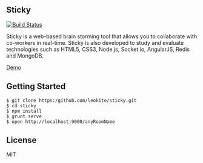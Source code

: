 Sticky
---------------
[![Build Status](https://secure.travis-ci.org/leokite/sticky.png)](https://github.com/leokite/sticky)

Sticky is a web-based brain storming tool that allows you to collaborate with co-workers in real-time.
Sticky is also developed to study and evaluate technologies such as HTML5, CSS3, Node.js, Socket.io, AngularJS, Redis and MongoDB.

[Demo](http://calm-peak-5106.herokuapp.com/demo)

Getting Started
---------------
    $ git clone https:/github.com/leokite/sticky.git
    $ cd sticky
    $ npm install
    $ grunt serve
    $ open http://localhost:9000/anyRoomName

License
--------------
MIT
